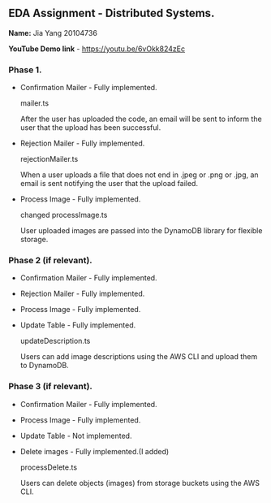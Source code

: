 ## EDA Assignment - Distributed Systems.

**Name:** Jia Yang  20104736

**YouTube Demo link** -  https://youtu.be/6vOkk824zEc



### Phase 1.

- Confirmation Mailer - Fully implemented.

  mailer.ts

  After the user has uploaded the code, an email will be sent to inform the user that the upload has been successful.

- Rejection Mailer - Fully implemented.

  rejectionMailer.ts

  When a user uploads a file that does not end in .jpeg or .png or .jpg, an email is sent notifying the user that the upload failed.

- Process Image - Fully implemented.

  changed processImage.ts

  User uploaded images are passed into the DynamoDB library for flexible storage.

  

### Phase 2 (if relevant).

- Confirmation Mailer - Fully implemented.

- Rejection Mailer - Fully implemented.

- Process Image - Fully implemented.

- Update Table - Fully implemented.

  updateDescription.ts

  Users can add image descriptions using the AWS CLI and upload them to DynamoDB.



### Phase 3 (if relevant).

- Confirmation Mailer - Fully implemented.

- Process Image - Fully implemented.

- Update Table - Not implemented.

- Delete images - Fully implemented.(I added)

  processDelete.ts

  Users can delete objects (images) from storage buckets using the AWS CLI.

  